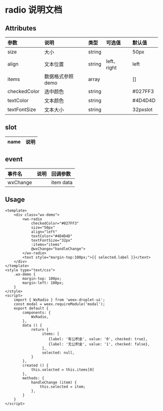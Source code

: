 # radio 说明文档

## Attributes

| 参数 | 说明 | 类型 | 可选值 | 默认值 |
| :--- | :--- | :--- | :--- | :--- |
| size | 大小 | string |  | 50px |
| align | 文本位置 | string | left、right | left |
| items | 数据格式参照demo | array |  | \[\] |
| checkedColor | 选中颜色 | string |  | \#027FF3 |
| textColor | 文本颜色 | string |  | \#4D4D4D |
| textFontSize | 文本大小 | string |  | 32pxslot |

## slot

| name | 说明 |
| :--- | :--- |


## event

| 事件名 | 说明 | 回调参数 |
| :--- | :--- | :--- |
| wxChange |  | item data |

## Usage

```
<template>
    <div class="wx-demo">
        <wx-radio 
            checkedColor="#027FF3"
            size="50px"
            align="left"
            textColor="#4D4D4D"
            textFontSize="32px"
            :items="items"
            @wxChange="handleChange">
        </wx-radio>
        <text style="margin-top:100px;">{{ selected.label }}</text>
    </div>
</template>
<style type="text/css">
    .wx-demo {
        margin-top: 100px;
        margin-left: 100px;
    }
</style>
<script>
    import { WxRadio } from 'weex-droplet-ui';
    const modal = weex.requireModule('modal');
    export default {
        components: {
            WxRadio,
        },
        data () {
            return {
                 items: [
                    {label: '有公积金', value: '0', checked: true},
                    {label: '无公积金', value: '1', checked: false},
                 ],
                 selected: null,
            }
        },
        created () {
            this.selected = this.items[0]
        },
        methods: {
            handleChange (item) {
                this.selected = item;  
            },
        }
    }
</script>

```



